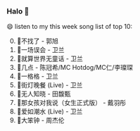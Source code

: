 

### Halo 👋

😄 listen to my this week song list of top 10:

0. 🌈不找了 - 郭旭
1. 🌈一场误会 - 卫兰
2. 🌈就算世界无童话 - 卫兰
3. 🌈几点 - 陈冠希/MC Hotdog/MC仁/李璨琛
4. 🌈一格格 - 卫兰
5. 🌈街灯晚餐 (Live) - 卫兰
6. 🌈无人知晓 - 田馥甄
7. 🌈那女孩对我说（女生正式版） - 戴羽彤
8. 🌈爱如潮水 (Live) - 卫兰
9. 🌈大笨钟 - 周杰伦

